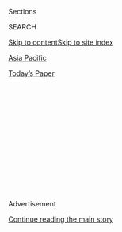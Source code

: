 <div id="app">

<div>

<div>

<div>

<div class="NYTAppHideMasthead css-1q2w90k e1suatyy0">

<div class="section css-ui9rw0 e1suatyy2">

<div class="css-eph4ug er09x8g0">

<div class="css-6n7j50">

</div>

<span class="css-1dv1kvn">Sections</span>

<div class="css-10488qs">

<span class="css-1dv1kvn">SEARCH</span>

</div>

[Skip to content](#site-content)[Skip to site index](#site-index)

</div>

<div id="masthead-section-label" class="css-1wr3we4 eaxe0e00">

[Asia
Pacific](https://www.nytimes3xbfgragh.onion/section/world/asia)

</div>

<div class="css-10698na e1huz5gh0">

</div>

</div>

<div id="masthead-bar-one" class="section hasLinks css-15hmgas e1csuq9d3">

<div class="css-uqyvli e1csuq9d0">

</div>

<div class="css-1uqjmks e1csuq9d1">

</div>

<div class="css-9e9ivx">

[](https://myaccount.nytimes3xbfgragh.onion/auth/login?response_type=cookie&client_id=vi)

</div>

<div class="css-1bvtpon e1csuq9d2">

[Today’s
Paper](https://www.nytimes3xbfgragh.onion/section/todayspaper)

</div>

</div>

</div>

</div>

<div data-aria-hidden="false">

<div id="site-content" data-role="main">

<div>

<div class="css-1aor85t" style="opacity:0.000000001;z-index:-1;visibility:hidden">

<div class="css-1hqnpie">

<div class="css-epjblv">

<span class="css-17xtcya">[Asia
Pacific](/section/world/asia)</span><span class="css-x15j1o">|</span><span class="css-fwqvlz">What
Is VX Nerve Agent? A Deadly Weapon, Rarely
Seen</span>

</div>

<div class="css-k008qs">

<div class="css-1iwv8en">

<span class="css-18z7m18"></span>

<div>

</div>

</div>

<span class="css-1n6z4y">https://nyti.ms/2me2oqn</span>

<div class="css-1705lsu">

<div class="css-4xjgmj">

<div class="css-4skfbu" data-role="toolbar" data-aria-label="Social Media Share buttons, Save button, and Comments Panel with current comment count" data-testid="share-tools">

  - 
  - 
  - 
  - 
    
    <div class="css-6n7j50">
    
    </div>

  - 

</div>

</div>

</div>

</div>

</div>

</div>

<div class="css-13pd83m">

</div>

<div id="top-wrapper" class="css-1sy8kpn">

<div id="top-slug" class="css-l9onyx">

Advertisement

</div>

[Continue reading the main
story](#after-top)

<div class="ad top-wrapper" style="text-align:center;height:100%;display:block;min-height:250px">

<div id="top" class="place-ad" data-position="top" data-size-key="top">

</div>

</div>

<div id="after-top">

</div>

</div>

<div id="sponsor-wrapper" class="css-1hyfx7x">

<div id="sponsor-slug" class="css-19vbshk">

Supported by

</div>

[Continue reading the main
story](#after-sponsor)

<div id="sponsor" class="ad sponsor-wrapper" style="text-align:center;height:100%;display:block">

</div>

<div id="after-sponsor">

</div>

</div>

<div class="css-1vkm6nb ehdk2mb0">

# What Is VX Nerve Agent? A Deadly Weapon, Rarely Seen

</div>

<div class="css-79elbk" data-testid="photoviewer-wrapper">

<div class="css-z3e15g" data-testid="photoviewer-wrapper-hidden">

</div>

<div class="css-1a48zt4 ehw59r15" data-testid="photoviewer-children">

![<span class="css-16f3y1r e13ogyst0" data-aria-hidden="true">The VX
nerve agent stored at the Newport Chemical Depot in Indiana in 1997, the
year the Chemical Weapons Convention took effect, leading many nations
to cut their
stockpiles.</span><span class="css-cnj6d5 e1z0qqy90" itemprop="copyrightHolder"><span class="css-1ly73wi e1tej78p0">Credit...</span><span><span>Chuck
Robinson/Associated
Press</span></span></span>](https://static01.graylady3jvrrxbe.onion/images/2017/02/25/world/25nerveagent-1/25nerveagent-1-articleLarge.jpg?quality=75&auto=webp&disable=upscale)

</div>

</div>

<div class="css-xt80pu e12qa4dv0">

<div class="css-18e8msd">

<div class="css-vp77d3 epjyd6m0">

<div class="css-1baulvz">

By <span class="css-1baulvz last-byline" itemprop="name">Gerry
Doyle</span>

</div>

</div>

  - Feb. 24,
    2017

  - 
    
    <div class="css-4xjgmj">
    
    <div class="css-d8bdto" data-role="toolbar" data-aria-label="Social Media Share buttons, Save button, and Comments Panel with current comment count" data-testid="share-tools">
    
      - 
      - 
      - 
      - 
        
        <div class="css-6n7j50">
        
        </div>
    
      - 
    
    </div>
    
    </div>

</div>

</div>

<div class="section meteredContent css-1r7ky0e" name="articleBody" itemprop="articleBody">

<div class="css-1fanzo5 StoryBodyCompanionColumn">

<div class="css-53u6y8">

HONG KONG — The Malaysian authorities said on Friday that Kim Jong-nam,
the half brother of North Korea’s leader, had been [killed by VX nerve
agent](https://www.nytimes3xbfgragh.onion/2017/02/23/world/asia/kim-jong-nam-vx-nerve-agent-.html)
applied to his face. The substance, listed as a chemical weapon, was
kept for decades in the arsenals of many militaries, including that of
the United States. But since the [Chemical Weapons
Convention](https://www.opcw.org/chemical-weapons-convention/) came into
force in 1997, most stockpiles globally have been destroyed.

## What is a nerve agent?

A [nerve agent](https://fas.org/programs/bio/chemweapons/cwagents.html),
sometimes called nerve gas, acts on the nervous system of an organism
and prevents muscles from functioning properly. The substance is derived
from organophosphate pesticides, and military officials had envisioned
dispersing it over a wide area — using a specialized artillery shell or
bomb, for instance — to kill or incapacitate enemy forces and make the
affected area impossible to safely move through.

## How does it kill you?

The VX molecule
[interferes](https://emergency.cdc.gov/agent/vx/basics/facts.asp) with
the way glands and muscles function by blocking an enzyme that allows
them to relax. That causes muscles to clench uncontrollably and,
eventually, prevents a victim from being able to breathe. The lethal
dose for VX ranges from about 10 milligrams via skin contact to 25 to 30
milligrams if inhaled. Early symptoms can include pinprick pupils, runny
nose, wheezing and muscle twitching. Death can occur anywhere from
within a few minutes to hours, depending on the dose and the method of
contact.

</div>

</div>

<div class="css-79elbk" data-testid="photoviewer-wrapper">

<div class="css-z3e15g" data-testid="photoviewer-wrapper-hidden">

</div>

<div class="css-1a48zt4 ehw59r15" data-testid="photoviewer-children">

![<span class="css-16f3y1r e13ogyst0" data-aria-hidden="true">Training
to use an autoinjector to counteract nerve agents at Fort Leonard Wood,
in Missouri, in
2002.</span><span class="css-cnj6d5 e1z0qqy90" itemprop="copyrightHolder"><span class="css-1ly73wi e1tej78p0">Credit...</span><span>Leif
Skoogfors/Corbis, via Getty
Images</span></span>](https://static01.graylady3jvrrxbe.onion/images/2017/02/25/world/25nerveagent-2/25nerveagent-2-articleLarge.jpg?quality=75&auto=webp&disable=upscale)

</div>

</div>

<div class="css-1fanzo5 StoryBodyCompanionColumn">

<div class="css-53u6y8">

## Are there any antidotes?

Injections of
[atropine](https://pubchem.ncbi.nlm.nih.gov/compound/atropine), if
administered quickly after exposure, can
[counteract](http://www.popularmechanics.com/science/health/a9388/how-it-works-atropine-the-nerve-gas-antidote-15859092/)
the lethal effects of VX. The drug counteracts VX’s effects on a
neurotransmitter, while another drug, pralidoxime, counteracts
enzyme-related effects, allowing cells to resume functioning normally.
Hospitals generally have atropine on hand; it is commonly used in much
less drastic situations, like dilating pupils for eye exams.
Anticonvulsive drugs like
[diazepam](https://pubchem.ncbi.nlm.nih.gov/compound/3016#section=Therapeutic-Uses)
may also be administered. Military forces are often equipped with
autoinjectors, which can be removed from a wrapper and used directly
through clothing or protective gear in the event of an attack.

</div>

</div>

<div class="css-1fanzo5 StoryBodyCompanionColumn">

<div class="css-53u6y8">

## Has VX been used before?

Not in combat. In 1994 and 1995, the Japanese cult [Aum
Shinrikyo](http://www.japantimes.co.jp/news/2015/03/14/national/history/cult-attraction-aum-shinrikyos-power-persuasion/#.WK--yW996po)
used homemade VX to poison three people, one of whom died.

In the 1960s, testing of a nerve agent that may have been VX led to the
[accidental
deaths](http://query.nytimes3xbfgragh.onion/gst/abstract.html?res=9F05E7DF1639EF3BBC4A51DFB3668382679EDE&legacy=true)
of thousands of sheep in Utah. Syrian government forces are accused of
using a related nerve agent, possibly
[sarin](https://emergency.cdc.gov/agent/sarin/), against civilians
[in 2013](http://www.nytimes3xbfgragh.onion/2013/12/29/world/middleeast/new-study-refines-view-of-sarin-attack-in-syria.html).

</div>

</div>

<div class="css-79elbk" data-testid="photoviewer-wrapper">

<div class="css-z3e15g" data-testid="photoviewer-wrapper-hidden">

</div>

<div class="css-1a48zt4 ehw59r15" data-testid="photoviewer-children">

<div class="css-1xdhyk6 erfvjey0">

<span class="css-1ly73wi e1tej78p0">Image</span>

<div class="css-zjzyr8">

<div data-testid="lazyimage-container" style="height:282.9111111111111px">

</div>

</div>

</div>

<span class="css-16f3y1r e13ogyst0" data-aria-hidden="true">A detector
kit being used to identify an airborne nerve agent during training at
Fort Leonard Wood in
2003.</span><span class="css-cnj6d5 e1z0qqy90" itemprop="copyrightHolder"><span class="css-1ly73wi e1tej78p0">Credit...</span><span>Brendan
Smialowski/Getty Images</span></span>

</div>

</div>

<div class="css-1fanzo5 StoryBodyCompanionColumn">

<div class="css-53u6y8">

## How detectable is VX?

In its purest form, VX is colorless, tasteless and odorless. But
production often introduces small impurities, turning it light yellow or
amber. It is slightly oily to the touch and is considered not very
volatile, meaning it does not evaporate quickly. Its chemical makeup is
easily detectable through testing, but if medical personnel are not
expecting to encounter it, that testing may not occur.

</div>

</div>

<div class="css-1fanzo5 StoryBodyCompanionColumn">

<div class="css-53u6y8">

VX can also be delivered in [“binary”
form](https://www.opcw.org/about-chemical-weapons/types-of-chemical-agent/nerve-agents/#c4114),
meaning two relatively harmless compounds can be combined in the field
to create the lethal nerve agent, which may have been the method used to
kill Mr. Kim.

## How do you make VX?

Very carefully. Many of the individual ingredients — sulfur, for
instance — are easy to come by. Others, like hydrochloric acid gas, may
require some hunting. Obtaining all of them would most likely draw the
attention of some high-ranking law enforcement officials. Making VX is,
essentially, a matter of having the right ingredients; gear like flasks,
distillation equipment and aspirators; and a desire to manufacture
something deadly enough to kill you with a single misplaced drop.

</div>

</div>

</div>

<div>

</div>

<div>

</div>

<div>

</div>

<div>

<div id="bottom-wrapper" class="css-1ede5it">

<div id="bottom-slug" class="css-l9onyx">

Advertisement

</div>

[Continue reading the main
story](#after-bottom)

<div id="bottom" class="ad bottom-wrapper" style="text-align:center;height:100%;display:block;min-height:90px">

</div>

<div id="after-bottom">

</div>

</div>

</div>

</div>

</div>

## Site Index

<div>

</div>

## Site Information Navigation

  - [© <span>2020</span> <span>The New York Times
    Company</span>](https://help.nytimes3xbfgragh.onion/hc/en-us/articles/115014792127-Copyright-notice)

<!-- end list -->

  - [NYTCo](https://www.nytco.com/)
  - [Contact
    Us](https://help.nytimes3xbfgragh.onion/hc/en-us/articles/115015385887-Contact-Us)
  - [Work with us](https://www.nytco.com/careers/)
  - [Advertise](https://nytmediakit.com/)
  - [T Brand Studio](http://www.tbrandstudio.com/)
  - [Your Ad
    Choices](https://www.nytimes3xbfgragh.onion/privacy/cookie-policy#how-do-i-manage-trackers)
  - [Privacy](https://www.nytimes3xbfgragh.onion/privacy)
  - [Terms of
    Service](https://help.nytimes3xbfgragh.onion/hc/en-us/articles/115014893428-Terms-of-service)
  - [Terms of
    Sale](https://help.nytimes3xbfgragh.onion/hc/en-us/articles/115014893968-Terms-of-sale)
  - [Site
    Map](https://spiderbites.nytimes3xbfgragh.onion)
  - [Help](https://help.nytimes3xbfgragh.onion/hc/en-us)
  - [Subscriptions](https://www.nytimes3xbfgragh.onion/subscription?campaignId=37WXW)

</div>

</div>

</div>

</div>

